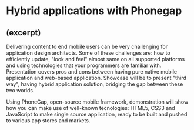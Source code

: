 Hybrid applications with Phonegap
========

(excerpt)
---------

  Delivering content to end mobile users can be very challenging for application design architects.
Some of these challenges are: how to efficiently update, "look and feel" almost same on all supported platforms and
using technologies that your programmers are familiar with. 
Presentation covers pros and cons between having pure native mobile application and web-based application. 
Showcase will be to present "third way", having hybrid application solution, bridging the gap between these two worlds.

Using PhoneGap, open-source mobile framework, demonstration will show how you can make use of well-known tecnologies: 
HTML5, CSS3 and JavaScript to make single source application, ready to be built and pushed to various app stores and
markets.

